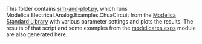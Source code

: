 This folder contains [sim-and-plot.py](sim-and-plot.py), which runs
Modelica.Electrical.Analog.Examples.ChuaCircuit from the
[Modelica Standard Library] with various parameter settings and plots the
results.  The results of that script and some examples from the
[modelicares.exps](../../modelicares/exps) module are also generated here.


[Modelica Standard Library]: https://github.com/modelica/ModelicaStandardLibrary
